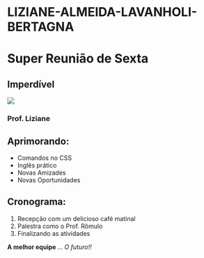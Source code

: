 # LIZIANE-ALMEIDA-LAVANHOLI-BERTAGNA
<link rel="stylesheet" href="Liziane.css">

<body>
<h1> Super Reunião de Sexta </h1>
<div class="texto-um">
<h2> Imperdível </h2>

<img id="imagem-principal"
src = "turma.png">

<h3> Prof. Liziane </h3>

</div class="texto-um">

<div class="texto-dois">
<h2> Aprimorando:</h2> <ul>
	<li> Comandos no CSS </li>
	<li> Inglês prático </li>
	<li> Novas Amizades </li>
	<li> Novas Oportunidades </li> </ul>

<h2> Cronograma: </h2> <ol>
	<li> Recepção com um delicioso café matinal </li>
<li> Palestra como  o Prof. Rômulo </li>
	<li> Finalizando as atividades </li> </ol>

<div class="texto-dois">
	<div class="texto-tres">
<b> A melhor equipe </b>
<i> ... O futuro!! </i>

</div class="texto-tres">
</body>
